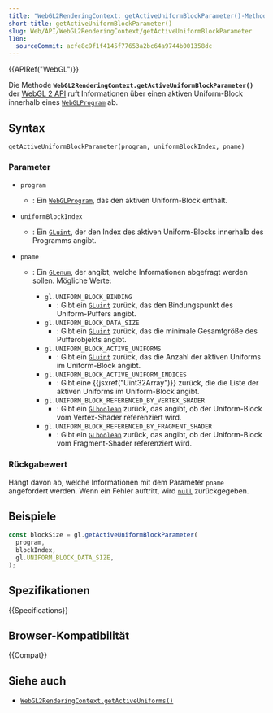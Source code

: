 ```yaml
---
title: "WebGL2RenderingContext: getActiveUniformBlockParameter()-Methode"
short-title: getActiveUniformBlockParameter()
slug: Web/API/WebGL2RenderingContext/getActiveUniformBlockParameter
l10n:
  sourceCommit: acfe8c9f1f4145f77653a2bc64a9744b001358dc
---
```


{{APIRef("WebGL")}}

Die Methode **`WebGL2RenderingContext.getActiveUniformBlockParameter()`** der [WebGL 2 API](/de/docs/Web/API/WebGL_API) ruft Informationen über einen aktiven Uniform-Block innerhalb eines [`WebGLProgram`](/de/docs/Web/API/WebGLProgram) ab.

## Syntax

```js-nolint
getActiveUniformBlockParameter(program, uniformBlockIndex, pname)
```

### Parameter

- `program`
  - : Ein [`WebGLProgram`](/de/docs/Web/API/WebGLProgram), das den aktiven Uniform-Block enthält.
- `uniformBlockIndex`
  - : Ein [`GLuint`](/de/docs/Web/API/WebGL_API/Types), der den Index des aktiven Uniform-Blocks innerhalb des Programms angibt.
- `pname`

  - : Ein [`GLenum`](/de/docs/Web/API/WebGL_API/Types), der angibt, welche Informationen abgefragt werden sollen. Mögliche Werte:

    - `gl.UNIFORM_BLOCK_BINDING`
      - : Gibt ein [`GLuint`](/de/docs/Web/API/WebGL_API/Types) zurück, das den Bindungspunkt des Uniform-Puffers angibt.
    - `gl.UNIFORM_BLOCK_DATA_SIZE`
      - : Gibt ein [`GLuint`](/de/docs/Web/API/WebGL_API/Types) zurück, das die minimale Gesamtgröße des Pufferobjekts angibt.
    - `gl.UNIFORM_BLOCK_ACTIVE_UNIFORMS`
      - : Gibt ein [`GLuint`](/de/docs/Web/API/WebGL_API/Types) zurück, das die Anzahl der aktiven Uniforms im Uniform-Block angibt.
    - `gl.UNIFORM_BLOCK_ACTIVE_UNIFORM_INDICES`
      - : Gibt eine {{jsxref("Uint32Array")}} zurück, die die Liste der aktiven Uniforms im Uniform-Block angibt.
    - `gl.UNIFORM_BLOCK_REFERENCED_BY_VERTEX_SHADER`
      - : Gibt ein [`GLboolean`](/de/docs/Web/API/WebGL_API/Types) zurück, das angibt, ob der Uniform-Block vom Vertex-Shader referenziert wird.
    - `gl.UNIFORM_BLOCK_REFERENCED_BY_FRAGMENT_SHADER`
      - : Gibt ein [`GLboolean`](/de/docs/Web/API/WebGL_API/Types) zurück, das angibt, ob der Uniform-Block vom Fragment-Shader referenziert wird.

### Rückgabewert

Hängt davon ab, welche Informationen mit dem Parameter `pname` angefordert werden. Wenn ein Fehler auftritt, wird [`null`](/de/docs/Web/JavaScript/Reference/Operators/null) zurückgegeben.

## Beispiele

```js
const blockSize = gl.getActiveUniformBlockParameter(
  program,
  blockIndex,
  gl.UNIFORM_BLOCK_DATA_SIZE,
);
```

## Spezifikationen

{{Specifications}}

## Browser-Kompatibilität

{{Compat}}

## Siehe auch

- [`WebGL2RenderingContext.getActiveUniforms()`](/de/docs/Web/API/WebGL2RenderingContext/getActiveUniforms)
